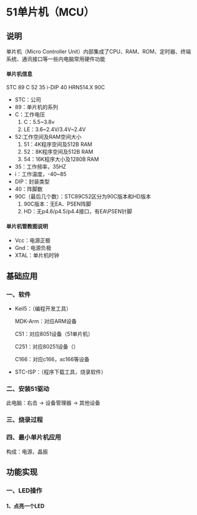 # 51单片机（MCU）

## 说明

单片机（Micro Controller Unit）内部集成了CPU、RAM、ROM、定时器、终端系统、通讯接口等一些内电脑常用硬件功能

#### 单片机信息

STC 89  C  52  35  i-DIP 40  HRN514.X 90C

- STC：公司
- 89：单片机的系列
- C：工作电压
    1. C：5.5~3.8v
    2. LE：3.6\~2.4V/3.4V\~2.4V
- 52:工作空间及RAM空间大小
    1. 51：4K程序空间及512B RAM
    2. 52：8K程序空间及512B RAM
    3. 54：16K程序大小及1280B RAM
- 35：工作频率，35HZ
- i：工作温度，-40\~85
- DIP：封装类型
- 40：阵脚数
- 90C（最后几个数）：STC89C52区分为90C版本和HD版本
    1. 90C版本：无EA、PSEN阵脚
    2. HD：无p4.6/p4.5/p4.4接口，有EA\PSEN针脚

#### 单片机管教图说明

- Vcc：电源正极
- Gnd：电源负极
- XTAL：单片机时钟

## 基础应用

### 一、软件

- Keil5：（编程开发工具）

    MDK-Arm：对应ARM设备

    C51：对应8051设备（51单片机）

    C251：对应80251设备（）

    C166：对应c166，xc166等设备

- STC-ISP：（程序下载工具，烧录软件）

### 二、安装51驱动

此电脑：右击 $\to$ 设备管理器 $\to$ 其他设备 

### 三、烧录过程

### 四、最小单片机应用

构成：电源，晶振

## 功能实现

### 一、LED操作

#### 1、点亮一个LED

